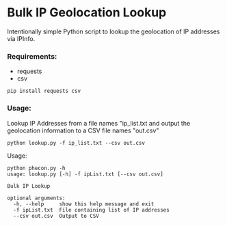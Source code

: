 # Bulk IP Geolocation Lookup
Intentionally simple Python script to lookup the geolocation of IP addresses via IPInfo.

### Requirements:
* requests
* csv

`pip install requests csv`

### Usage:
Lookup IP Addresses from a file names "ip_list.txt and output the geolocation information to a CSV file names "out.csv"

```python lookup.py -f ip_list.txt --csv out.csv```

Usage:

```
python phecon.py -h
usage: lookup.py [-h] -f ipList.txt [--csv out.csv]

Bulk IP Lookup

optional arguments:
  -h, --help     show this help message and exit
  -f ipList.txt  File containing list of IP addresses
  --csv out.csv  Output to CSV
  ```
